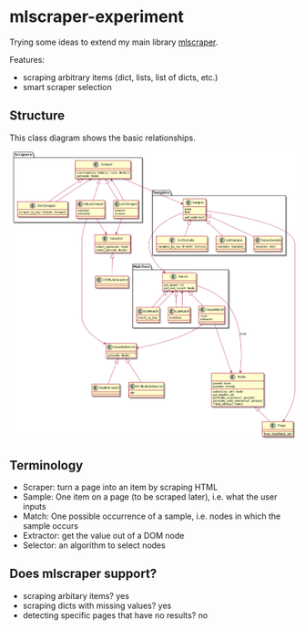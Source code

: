 # mlscraper-experiment

Trying some ideas to extend my main library [mlscraper](https://github.com/lorey/mlscraper).

Features:

* scraping arbitrary items (dict, lists, list of dicts, etc.)
* smart scraper selection

## Structure
This class diagram shows the basic relationships.

![class diagram](docs/classes.png)

## Terminology
* Scraper: turn a page into an item by scraping HTML
* Sample: One item on a page (to be scraped later), i.e. what the user inputs
* Match: One possible occurrence of a sample, i.e. nodes in which the sample occurs
* Extractor: get the value out of a DOM node
* Selector: an algorithm to select nodes

## Does mlscraper support?
- scraping arbitary items? yes
- scraping dicts with missing values? yes
- detecting specific pages that have no results? no